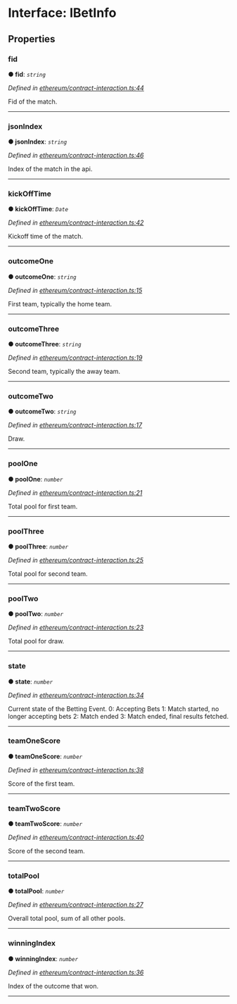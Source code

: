 # Interface: IBetInfo


## Properties
<a id="fid"></a>

###  fid

**●  fid**:  *`string`* 

*Defined in [ethereum/contract-interaction.ts:44](https://github.com/swapnilraj/EBeth-frontend/blob/4b57453/src/ethereum/contract-interaction.ts#L44)*



Fid of the match.




___

<a id="jsonindex"></a>

###  jsonIndex

**●  jsonIndex**:  *`string`* 

*Defined in [ethereum/contract-interaction.ts:46](https://github.com/swapnilraj/EBeth-frontend/blob/4b57453/src/ethereum/contract-interaction.ts#L46)*



Index of the match in the api.




___

<a id="kickofftime"></a>

###  kickOffTime

**●  kickOffTime**:  *`Date`* 

*Defined in [ethereum/contract-interaction.ts:42](https://github.com/swapnilraj/EBeth-frontend/blob/4b57453/src/ethereum/contract-interaction.ts#L42)*



Kickoff time of the match.




___

<a id="outcomeone"></a>

###  outcomeOne

**●  outcomeOne**:  *`string`* 

*Defined in [ethereum/contract-interaction.ts:15](https://github.com/swapnilraj/EBeth-frontend/blob/4b57453/src/ethereum/contract-interaction.ts#L15)*



First team, typically the home team.




___

<a id="outcomethree"></a>

###  outcomeThree

**●  outcomeThree**:  *`string`* 

*Defined in [ethereum/contract-interaction.ts:19](https://github.com/swapnilraj/EBeth-frontend/blob/4b57453/src/ethereum/contract-interaction.ts#L19)*



Second team, typically the away team.




___

<a id="outcometwo"></a>

###  outcomeTwo

**●  outcomeTwo**:  *`string`* 

*Defined in [ethereum/contract-interaction.ts:17](https://github.com/swapnilraj/EBeth-frontend/blob/4b57453/src/ethereum/contract-interaction.ts#L17)*



Draw.




___

<a id="poolone"></a>

###  poolOne

**●  poolOne**:  *`number`* 

*Defined in [ethereum/contract-interaction.ts:21](https://github.com/swapnilraj/EBeth-frontend/blob/4b57453/src/ethereum/contract-interaction.ts#L21)*



Total pool for first team.




___

<a id="poolthree"></a>

###  poolThree

**●  poolThree**:  *`number`* 

*Defined in [ethereum/contract-interaction.ts:25](https://github.com/swapnilraj/EBeth-frontend/blob/4b57453/src/ethereum/contract-interaction.ts#L25)*



Total pool for second team.




___

<a id="pooltwo"></a>

###  poolTwo

**●  poolTwo**:  *`number`* 

*Defined in [ethereum/contract-interaction.ts:23](https://github.com/swapnilraj/EBeth-frontend/blob/4b57453/src/ethereum/contract-interaction.ts#L23)*



Total pool for draw.




___

<a id="state"></a>

###  state

**●  state**:  *`number`* 

*Defined in [ethereum/contract-interaction.ts:34](https://github.com/swapnilraj/EBeth-frontend/blob/4b57453/src/ethereum/contract-interaction.ts#L34)*



Current state of the Betting Event. 0: Accepting Bets 1: Match started, no longer accepting bets 2: Match ended 3: Match ended, final results fetched.




___

<a id="teamonescore"></a>

###  teamOneScore

**●  teamOneScore**:  *`number`* 

*Defined in [ethereum/contract-interaction.ts:38](https://github.com/swapnilraj/EBeth-frontend/blob/4b57453/src/ethereum/contract-interaction.ts#L38)*



Score of the first team.




___

<a id="teamtwoscore"></a>

###  teamTwoScore

**●  teamTwoScore**:  *`number`* 

*Defined in [ethereum/contract-interaction.ts:40](https://github.com/swapnilraj/EBeth-frontend/blob/4b57453/src/ethereum/contract-interaction.ts#L40)*



Score of the second team.




___

<a id="totalpool"></a>

###  totalPool

**●  totalPool**:  *`number`* 

*Defined in [ethereum/contract-interaction.ts:27](https://github.com/swapnilraj/EBeth-frontend/blob/4b57453/src/ethereum/contract-interaction.ts#L27)*



Overall total pool, sum of all other pools.




___

<a id="winningindex"></a>

###  winningIndex

**●  winningIndex**:  *`number`* 

*Defined in [ethereum/contract-interaction.ts:36](https://github.com/swapnilraj/EBeth-frontend/blob/4b57453/src/ethereum/contract-interaction.ts#L36)*



Index of the outcome that won.




___


